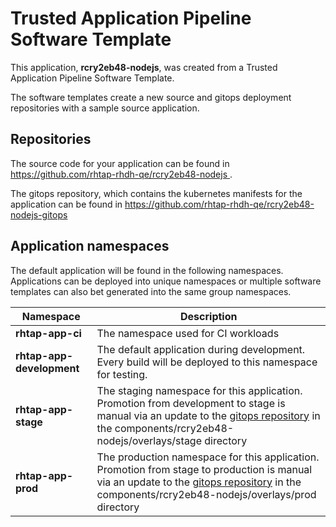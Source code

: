 # Trusted Application Pipeline Software Template

This application, **rcry2eb48-nodejs**, was created from a Trusted Application Pipeline Software Template.

The software templates create a new source and gitops deployment repositories with a sample source application. 

## Repositories

The source code for your application can be found in [https://github.com/rhtap-rhdh-qe/rcry2eb48-nodejs ](https://github.com/rhtap-rhdh-qe/rcry2eb48-nodejs ).
 
The gitops repository, which contains the kubernetes manifests for the application can be found in 
[https://github.com/rhtap-rhdh-qe/rcry2eb48-nodejs-gitops ](https://github.com/rhtap-rhdh-qe/rcry2eb48-nodejs-gitops ) 

## Application namespaces 

The default application will be found in the following namespaces. Applications can be deployed into unique namespaces or multiple software templates can also bet generated into the same group namespaces.  

|  Namespace   |  Description   |  
| -------- | -------- |
| **rhtap-app-ci** | The namespace used for CI workloads |
| **rhtap-app-development** | The default application during development. Every build will be deployed to this namespace for testing. |
| **rhtap-app-stage** | The staging namespace for this application. Promotion from development to stage is manual via an update to the [gitops repository](https://github.com/rhtap-rhdh-qe/rcry2eb48-nodejs-gitops ) in the components/rcry2eb48-nodejs/overlays/stage directory |
| **rhtap-app-prod** | The production namespace for this application. Promotion from stage to production is manual via an update to the [gitops repository](https://github.com/rhtap-rhdh-qe/rcry2eb48-nodejs-gitops ) in the components/rcry2eb48-nodejs/overlays/prod directory |